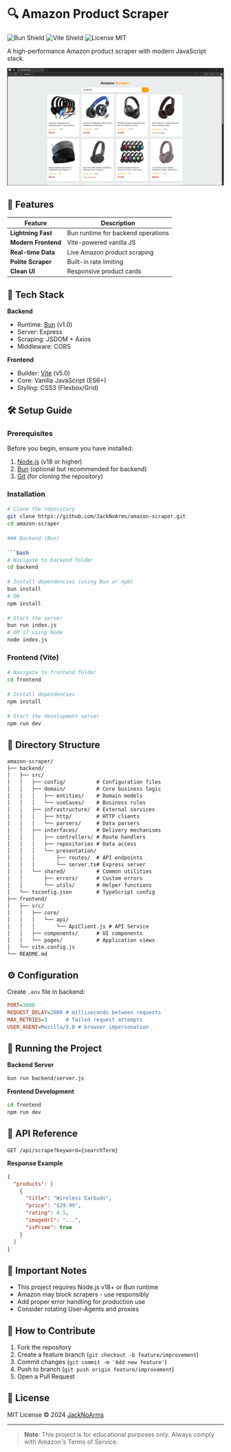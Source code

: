 # 🔍 Amazon Product Scraper

![Bun Shield](https://img.shields.io/badge/Bun-1.0-FFCB47?logo=bun&style=flat)
![Vite Shield](https://img.shields.io/badge/Vite-5.0-646CFF?logo=vite&style=flat)
![License MIT](https://img.shields.io/badge/license-MIT-green)

A high-performance Amazon product scraper with modern JavaScript stack.

![Application Preview](docs/screenshot.png)

## 🌟 Features

| Feature | Description |
|---------|-------------|
| **Lightning Fast** | Bun runtime for backend operations |
| **Modern Frontend** | Vite-powered vanilla JS |
| **Real-time Data** | Live Amazon product scraping |
| **Polite Scraper** | Built-in rate limiting |
| **Clean UI** | Responsive product cards |

## 🧩 Tech Stack

**Backend**
- Runtime: [Bun](https://bun.sh/) (v1.0)
- Server: Express
- Scraping: JSDOM + Axios
- Middleware: CORS

**Frontend**
- Builder: [Vite](https://vitejs.dev/) (v5.0)
- Core: Vanilla JavaScript (ES6+)
- Styling: CSS3 (Flexbox/Grid)

## 🛠 Setup Guide

### Prerequisites

Before you begin, ensure you have installed:

1. [Node.js](https://nodejs.org/) (v18 or higher)
2. [Bun](https://bun.sh/) (optional but recommended for backend)
3. [Git](https://git-scm.com/) (for cloning the repository)

### Installation

```bash
# Clone the repository
git clone https://github.com/JackNoArms/amazon-scraper.git
cd amazon-scraper

### Backend (Bun)

```bash
# Navigate to backend folder
cd backend

# Install dependencies (using Bun or npm)
bun install
# OR
npm install

# Start the server
bun run index.js
# OR if using Node
node index.js
```

### Frontend (Vite)

```bash
# Navigate to frontend folder
cd frontend

# Install dependencies
npm install

# Start the development server
npm run dev
```

## 📂 Directory Structure

```
amazon-scraper/
├── backend/
│   ├── src/
│   │   ├── config/          # Configuration files
│   │   ├── domain/          # Core business logic
│   │   │   ├── entities/    # Domain models
│   │   │   └── useCases/    # Business rules
│   │   ├── infrastructure/  # External services
│   │   │   ├── http/        # HTTP clients
│   │   │   └── parsers/     # Data parsers
│   │   ├── interfaces/      # Delivery mechanisms
│   │   │   ├── controllers/ # Route handlers
│   │   │   ├── repositories # Data access
│   │   │   └── presentation/
│   │   │       ├── routes/  # API endpoints
│   │   │       └── server.ts# Express server
│   │   └── shared/          # Common utilities
│   │       ├── errors/      # Custom errors
│   │       └── utils/       # Helper functions
│   └── tsconfig.json        # TypeScript config
├── frontend/
│   ├── src/
│   │   ├── core/
│   │   │   └── api/
│   │   │       └── ApiClient.js # API Service
│   │   ├── components/      # UI components
│   │   └── pages/           # Application views
│   └── vite.config.js
└── README.md
```

## ⚙️ Configuration

Create `.env` file in backend:

```ini
PORT=3000
REQUEST_DELAY=2000 # milliseconds between requests
MAX_RETRIES=3      # failed request attempts
USER_AGENT=Mozilla/5.0 # browser impersonation
```

## 🚦 Running the Project

**Backend Server**
```bash
bun run backend/server.js
```

**Frontend Development**
```bash
cd frontend
npm run dev
```

## 📡 API Reference

```http
GET /api/scrape?keyword={searchTerm}
```

**Response Example**
```json
{
  "products": [
    {
      "title": "Wireless Earbuds",
      "price": "$29.99",
      "rating": 4.5,
      "imageUrl": "...",
      "isPrime": true
    }
  ]
}
```

## 🚨 Important Notes

- This project requires Node.js v18+ or Bun runtime
- Amazon may block scrapers - use responsibly
- Add proper error handling for production use
- Consider rotating User-Agents and proxies

## 🤝 How to Contribute

1. Fork the repository
2. Create a feature branch (`git checkout -b feature/improvement`)
3. Commit changes (`git commit -m 'Add new feature'`)
4. Push to branch (`git push origin feature/improvement`)
5. Open a Pull Request

## 📜 License

MIT License © 2024 [JackNoArms](https://github.com/JackNoArms)

---

> **Note**: This project is for educational purposes only. Always comply with Amazon's Terms of Service.